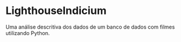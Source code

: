# LighthouseIndicium
Uma análise descritiva dos dados de um banco de dados com filmes utilizando Python.
